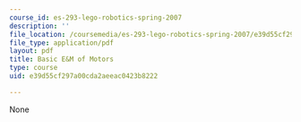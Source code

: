 ```yaml
---
course_id: es-293-lego-robotics-spring-2007
description: ''
file_location: /coursemedia/es-293-lego-robotics-spring-2007/e39d55cf297a00cda2aeeac0423b8222_MITES_293S07_motors.pdf
file_type: application/pdf
layout: pdf
title: Basic E&M of Motors
type: course
uid: e39d55cf297a00cda2aeeac0423b8222

---
```

None